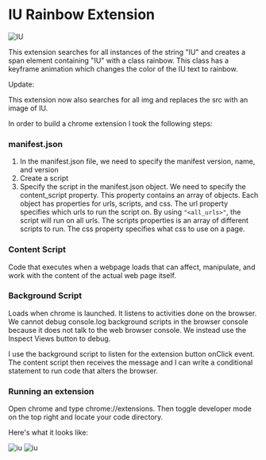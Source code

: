 # IU Rainbow Extension
![IU](https://media.giphy.com/media/UkYA557fdMYTe/giphy.gif)

This extension searches for all instances of the string "IU" and creates a span element containing "IU" with a class rainbow. This class has a keyframe animation which changes the color of the IU text to rainbow.

Update:

This extension now also searches for all img and replaces the src with an image of IU.




In order to build a chrome extension I took the following steps:
### manifest.json
1. In the manifest.json file, we need to specify the manifest version, name, and version
2. Create a script
3. Specify the script in the manifest.json object. We need to specify the content_script property. This property contains an array of objects. Each object has properties for urls, scripts, and css. The url property specifies which urls to run the script on. By using `"<all_urls>"`, the script will run on all urls. The scripts properties is an array of different scripts to run. The css property specifies what css to use on a page.

### Content Script
Code that executes when a webpage loads that can affect, manipulate, and work with the content of the actual web page itself.

### Background Script
Loads when chrome is launched. It listens to activities done on the browser. We cannot debug console.log background scripts in the browser console because it does not talk to the web browser console. We instead use the Inspect Views button to debug.

I use the background script to listen for the extension button onClick event. The content script then receives the message and I can write a conditional statement to run code that alters the browser.


### Running an extension
Open chrome and type chrome://extensions. Then toggle developer mode on the top right and locate your code directory.


Here's what it looks like:

![iu](https://github.com/andreidimaano/IUChromeExtension/tree/main/IUimg/IUGIF.gif)
![iu](https://github.com/andreidimaano/IUChromeExtension/tree/main/IUimg/example.png)
